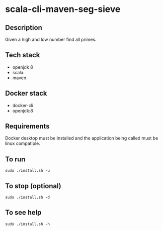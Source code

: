 # scala-cli-maven-seg-sieve

## Description
Given a high and low number find all primes.

## Tech stack
- openjdk 8
- scala
- maven

## Docker stack
- docker-cli
- openjdk:8

## Requirements
Docker desktop must be installed and the application
being called must be linux compatiple.

## To run
`sudo ./install.sh -u`

## To stop (optional)
`sudo ./install.sh -d`

## To see help
`sudo ./install.sh -h`
